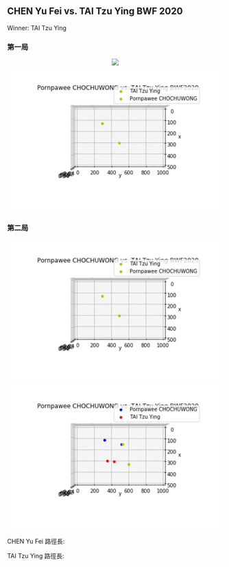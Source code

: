 ## CHEN Yu Fei vs. TAI Tzu Ying BWF 2020

Winner: TAI Tzu Ying

### 第一局
<center><img src='./results/output_7m2cKr.gif' width='800px'></center>
<center><img src='./results/Webp.net-gifmaker (4).gif' width='800px'></center>


### 第二局
<center><img src='./results/Webp.net-gifmaker (3).gif' width='800px'></center>
<center><img src='./results/Webp.net-gifmaker (5).gif' width='800px'></center>


CHEN Yu Fei 路徑長:

TAI Tzu Ying 路徑長:


